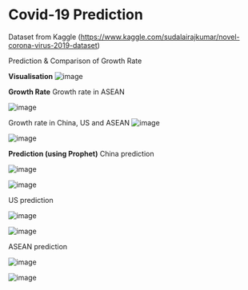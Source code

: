 # Covid-19 Prediction

Dataset from Kaggle (https://www.kaggle.com/sudalairajkumar/novel-corona-virus-2019-dataset)

Prediction & Comparison of Growth Rate

**Visualisation**
![image](https://user-images.githubusercontent.com/97664140/152100478-44f26ec6-907a-48a2-bd1f-c3b875b55843.png)

**Growth Rate**
Growth rate in ASEAN

![image](https://user-images.githubusercontent.com/97664140/152100531-242f6ad7-bee5-4422-a5ce-6caacdc56150.png)

Growth rate in China, US and ASEAN
![image](https://user-images.githubusercontent.com/97664140/152100580-53458872-ccc5-4393-abb2-73c7e256600e.png)

![image](https://user-images.githubusercontent.com/97664140/152100626-437cf708-4eab-40f8-84bb-eea770daefe7.png)

**Prediction (using Prophet)**
China prediction 

![image](https://user-images.githubusercontent.com/97664140/152100652-474fbf41-c5b7-4b19-9a09-fa57ea124883.png)

![image](https://user-images.githubusercontent.com/97664140/152100689-8bf0b007-ebd4-400a-9882-044361eba2ff.png)

US prediction

![image](https://user-images.githubusercontent.com/97664140/152100716-896676eb-047b-4bc8-b78d-12df785b236d.png)

![image](https://user-images.githubusercontent.com/97664140/152100721-abf042aa-dc2c-4f46-9d78-4b7d3480f841.png)

ASEAN prediction

![image](https://user-images.githubusercontent.com/97664140/152100735-1b1eb6be-7173-43d5-9978-e1d95449fe97.png)

![image](https://user-images.githubusercontent.com/97664140/152100748-24101ed7-6233-4f85-adc9-268f118ee3b3.png)


